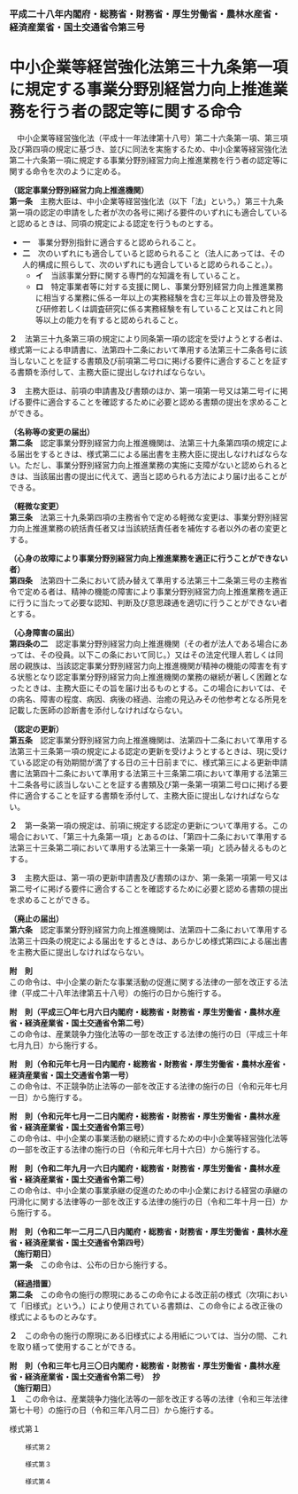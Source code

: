### 平成二十八年内閣府・総務省・財務省・厚生労働省・農林水産省・経済産業省・国土交通省令第三号  
# 中小企業等経営強化法第三十九条第一項に規定する事業分野別経営力向上推進業務を行う者の認定等に関する命令  
　中小企業等経営強化法（平成十一年法律第十八号）第二十六条第一項、第三項及び第四項の規定に基づき、並びに同法を実施するため、中小企業等経営強化法第二十六条第一項に規定する事業分野別経営力向上推進業務を行う者の認定等に関する命令を次のように定める。  
  
**（認定事業分野別経営力向上推進機関）**  
**第一条**　主務大臣は、中小企業等経営強化法（以下「法」という。）第三十九条第一項の認定の申請をした者が次の各号に掲げる要件のいずれにも適合していると認めるときは、同項の規定による認定を行うものとする。  
* **一**　事業分野別指針に適合すると認められること。  
* **二**　次のいずれにも適合していると認められること（法人にあっては、その人的構成に照らして、次のいずれにも適合していると認められること。）。  
	* **イ**　当該事業分野に関する専門的な知識を有していること。  
	* **ロ**　特定事業者等に対する支援に関し、事業分野別経営力向上推進業務に相当する業務に係る一年以上の実務経験を含む三年以上の普及啓発及び研修若しくは調査研究に係る実務経験を有していること又はこれと同等以上の能力を有すると認められること。  
  
**２**　法第三十九条第三項の規定により同条第一項の認定を受けようとする者は、様式第一による申請書に、法第四十二条において準用する法第三十二条各号に該当しないことを証する書類及び前項第二号ロに掲げる要件に適合することを証する書類を添付して、主務大臣に提出しなければならない。  
  
**３**　主務大臣は、前項の申請書及び書類のほか、第一項第一号又は第二号イに掲げる要件に適合することを確認するために必要と認める書類の提出を求めることができる。  
  
**（名称等の変更の届出）**  
**第二条**　認定事業分野別経営力向上推進機関は、法第三十九条第四項の規定による届出をするときは、様式第二による届出書を主務大臣に提出しなければならない。ただし、事業分野別経営力向上推進業務の実施に支障がないと認められるときは、当該届出書の提出に代えて、適当と認められる方法により届け出ることができる。  
  
**（軽微な変更）**  
**第三条**　法第三十九条第四項の主務省令で定める軽微な変更は、事業分野別経営力向上推進業務の統括責任者又は当該統括責任者を補佐する者以外の者の変更とする。  
  
**（心身の故障により事業分野別経営力向上推進業務を適正に行うことができない者）**  
**第四条**　法第四十二条において読み替えて準用する法第三十二条第三号の主務省令で定める者は、精神の機能の障害により事業分野別経営力向上推進業務を適正に行うに当たって必要な認知、判断及び意思疎通を適切に行うことができない者とする。  
  
**（心身障害の届出）**  
**第四条の二**　認定事業分野別経営力向上推進機関（その者が法人である場合にあっては、その役員。以下この条において同じ。）又はその法定代理人若しくは同居の親族は、当該認定事業分野別経営力向上推進機関が精神の機能の障害を有する状態となり認定事業分野別経営力向上推進機関の業務の継続が著しく困難となったときは、主務大臣にその旨を届け出るものとする。この場合においては、その病名、障害の程度、病因、病後の経過、治癒の見込みその他参考となる所見を記載した医師の診断書を添付しなければならない。  
  
**（認定の更新）**  
**第五条**　認定事業分野別経営力向上推進機関は、法第四十二条において準用する法第三十三条第一項の規定による認定の更新を受けようとするときは、現に受けている認定の有効期間が満了する日の三十日前までに、様式第三による更新申請書に法第四十二条において準用する法第三十三条第二項において準用する法第三十二条各号に該当しないことを証する書類及び第一条第一項第二号ロに掲げる要件に適合することを証する書類を添付して、主務大臣に提出しなければならない。  
  
**２**　第一条第一項の規定は、前項に規定する認定の更新について準用する。この場合において、「第三十九条第一項」とあるのは、「第四十二条において準用する法第三十三条第二項において準用する法第三十一条第一項」と読み替えるものとする。  
  
**３**　主務大臣は、第一項の更新申請書及び書類のほか、第一条第一項第一号又は第二号イに掲げる要件に適合することを確認するために必要と認める書類の提出を求めることができる。  
  
**（廃止の届出）**  
**第六条**　認定事業分野別経営力向上推進機関は、法第四十二条において準用する法第三十四条の規定による届出をするときは、あらかじめ様式第四による届出書を主務大臣に提出しなければならない。  
  
**附　則**  
この命令は、中小企業の新たな事業活動の促進に関する法律の一部を改正する法律（平成二十八年法律第五十八号）の施行の日から施行する。  
  
**附　則（平成三〇年七月六日内閣府・総務省・財務省・厚生労働省・農林水産省・経済産業省・国土交通省令第二号）**  
この命令は、産業競争力強化法等の一部を改正する法律の施行の日（平成三十年七月九日）から施行する。  
  
**附　則（令和元年七月一日内閣府・総務省・財務省・厚生労働省・農林水産省・経済産業省・国土交通省令第一号）**  
この命令は、不正競争防止法等の一部を改正する法律の施行の日（令和元年七月一日）から施行する。  
  
**附　則（令和元年七月一二日内閣府・総務省・財務省・厚生労働省・農林水産省・経済産業省・国土交通省令第三号）**  
この命令は、中小企業の事業活動の継続に資するための中小企業等経営強化法等の一部を改正する法律の施行の日（令和元年七月十六日）から施行する。  
  
**附　則（令和二年九月一六日内閣府・総務省・財務省・厚生労働省・農林水産省・経済産業省・国土交通省令第二号）**  
この命令は、中小企業の事業承継の促進のための中小企業における経営の承継の円滑化に関する法律等の一部を改正する法律の施行の日（令和二年十月一日）から施行する。  
  
**附　則（令和二年一二月二八日内閣府・総務省・財務省・厚生労働省・農林水産省・経済産業省・国土交通省令第四号）**  
**（施行期日）**  
**第一条**　この命令は、公布の日から施行する。  
  
**（経過措置）**  
**第二条**　この命令の施行の際現にあるこの命令による改正前の様式（次項において「旧様式」という。）により使用されている書類は、この命令による改正後の様式によるものとみなす。  
  
**２**　この命令の施行の際現にある旧様式による用紙については、当分の間、これを取り繕って使用することができる。  
  
**附　則（令和三年七月三〇日内閣府・総務省・財務省・厚生労働省・農林水産省・経済産業省・国土交通省令第二号）　抄**  
**（施行期日）**  
**１**　この命令は、産業競争力強化法等の一部を改正する等の法律（令和三年法律第七十号）の施行の日（令和三年八月二日）から施行する。  
  
様式第１
          
        様式第２
          
        様式第３
          
        様式第４
          
        